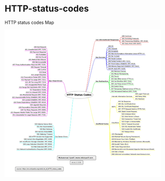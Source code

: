 # HTTP-status-codes
HTTP status codes Map

![alt text](https://github.com/mhdsyarif/HTTP-status-codes/blob/master/HTTP%20Status%20Codes.jpg?raw=true) 
